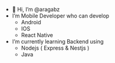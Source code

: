 - 👋 Hi, I’m @aragabz
- I’m Mobile Developer who can develop
    - Android
    - IOS
    - React Native
- I’m currently learning Backend using 
    - Nodejs ( Express & Nestjs )
    - Java
